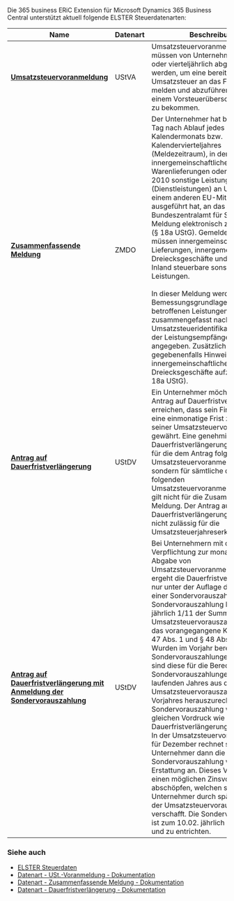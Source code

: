Die 365 business ERiC Extension für Microsoft Dynamics 365 Business Central unterstützt aktuell folgende ELSTER Steuerdatenarten:

| Name | Datenart | Beschreibung |
| --- | --- | --- |
| [**Umsatzsteuervoranmeldung**](../elster-sales-vat-adv-notification) | UStVA | Umsatzsteuervoranmeldungen müssen von Unternehmern monatlich oder vierteljährlich abgegeben werden, um eine bereits entstandene Umsatzsteuer an das Finanzamt zu melden und abzuführen bzw. bei einem Vorsteuerüberschuss erstattet zu bekommen. |
| [**Zusammenfassende Meldung**](../elster-recapulative-statement) | ZMDO | Der Unternehmer hat bis zum 25. Tag nach Ablauf jedes Kalendermonats bzw. Kalendervierteljahres (Meldezeitraum), in dem er innergemeinschaftliche Warenlieferungen oder ab 1. Januar 2010 sonstige Leistungen (Dienstleistungen) an Unternehmer in einem anderen EU-Mitgliedsstaat ausgeführt hat, an das Bundeszentralamt für Steuern eine Meldung elektronisch zu übermitteln (§ 18a UStG). Gemeldet werden müssen innergemeinschaftliche Lieferungen, innergemeinschaftliche Dreiecksgeschäfte und nicht im Inland steuerbare sonstige Leistungen.<br><br>In dieser Meldung werden die Bemessungsgrundlagen aller betroffenen Leistungen, zusammengefasst nach den Umsatzsteueridentifikationsnummern der Leistungsempfänger, angegeben. Zusätzlich sind gegebenenfalls Hinweise auf innergemeinschaftliche Dreiecksgeschäfte aufzunehmen (§ 18a UStG). |
| [**Antrag auf Dauerfristverlängerung**](../elster-perm-time-limit-extension) | UStDV | Ein Unternehmer möchte mit dem Antrag auf Dauerfristverlängerung erreichen, dass sein Finanzamt ihm eine einmonatige Frist zur Abgabe seiner Umsatzsteuervoranmeldung gewährt. Eine genehmigte Dauerfristverlängerung gilt nicht nur für die dem Antrag folgende Umsatzsteuervoranmeldung, sondern für sämtliche dem Antrag folgenden Umsatzsteuervoranmeldungen. Sie gilt nicht für die Zusammenfassende Meldung. Der Antrag auf Dauerfristverlängerung ist jedoch nicht zulässig für die Umsatzsteuerjahreserklärung. |
| [**Antrag auf Dauerfristverlängerung mit Anmeldung der Sondervorauszahlung**](../elster-perm-time-limit-extension) | UStDV | Bei Unternehmern mit der Verpflichtung zur monatlichen Abgabe von Umsatzsteuervoranmeldungen ergeht die Dauerfristverlängerung nur unter der Auflage der Anmeldung einer Sondervorauszahlung. Die Sondervorauszahlung beträgt jährlich 1/11 der Summe der Umsatzsteuervorauszahlungen für das vorangegangene Kalenderjahr (§ 47 Abs. 1 und § 48 Abs. 2 UStDV). Wurden im Vorjahr bereits Sondervorauszahlungen geleistet, sind diese für die Berechnung der Sondervorauszahlungen des laufenden Jahres aus der Summe der Umsatzsteuervorauszahlungen des Vorjahres herauszurechnen. Die Sondervorauszahlung wird auf dem gleichen Vordruck wie die Dauerfristverlängerung angemeldet. In der Umsatzsteuervoranmeldung für Dezember rechnet sich der Unternehmer dann die Sondervorauszahlung wieder als Erstattung an. Dieses Verfahren soll einen möglichen Zinsvorteil abschöpfen, welchen sich der Unternehmer durch spätere Zahlung der Umsatzsteuervorauszahlungen verschafft. Die Sondervorauszahlung ist zum 10.02. jährlich anzumelden und zu entrichten. |

### Siehe auch
- [ELSTER Steuerdaten](../elster-tax-statements)
- [Datenart - USt.-Voranmeldung - Dokumentation](../elster-sales-vat-adv-notification/)
- [Datenart - Zusammenfassende Meldung - Dokumentation](../elster-recapulative-statement/)
- [Datenart - Dauerfristverlängerung - Dokumentation](../elster-permanent-time-extension/)